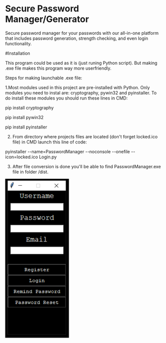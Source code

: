 # Secure Password Manager/Generator

Secure password manager for your passwords with our all-in-one platform that includes password generation, strength checking, and even login functionality.

#Installation

This program could be used as it is (just runing Python script). But making .exe file makes this program way more userfriendly.

Steps for making launchable .exe file:

1.Most modules used in this project are pre-installed with Python. Only modules you need to instal are: cryptography, pywin32 and pyinstaller. To do install these modules you should run these lines in CMD:

pip install cryptography

pip install pywin32

pip install pyinstaller

2. From directory where projects files are located (don't forget locked.ico file) in CMD launch this line of code:

pyinstaller --name=PasswordManager --noconsole --onefile --icon=locked.ico Login.py

3. After file conversion is done you'll be able to find PasswordManager.exe file in folder /dist.

<img src="login.png">
